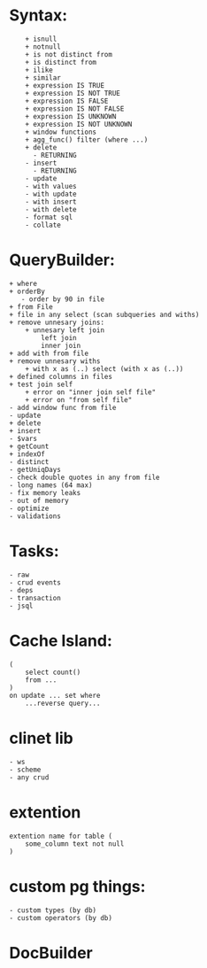# Syntax:
		+ isnull
		+ notnull
		+ is not distinct from
        + is distinct from
		+ ilike
		+ similar
		+ expression IS TRUE
		+ expression IS NOT TRUE
		+ expression IS FALSE
		+ expression IS NOT FALSE
		+ expression IS UNKNOWN
		+ expression IS NOT UNKNOWN
		+ window functions
        + agg_func() filter (where ...)
        + delete
          - RETURNING
        - insert
          - RETURNING
        - update
        - with values
        - with update
        - with insert
        - with delete
        - format sql
        - collate

# QueryBuilder:
    + where
    + orderBy
       - order by 90 in file
    + from File
    + file in any select (scan subqueries and withs)
    + remove unnesary joins:
        + unnesary left join
            left join
            inner join
    + add with from file
    + remove unnesary withs
        + with x as (..) select (with x as (..))
    + defined columns in files
    + test join self
        + error on "inner join self file"
        + error on "from self file"
    - add window func from file
    - update
    + delete
    + insert
    - $vars
    + getCount
    + indexOf
    - distinct
    - getUniqDays
    - check double quotes in any from file
    - long names (64 max)
    - fix memory leaks
    - out of memory
    - optimize
    - validations

# Tasks:
	- raw
    - crud events
    - deps
    - transaction
	- jsql

# Cache Island:
    (
        select count()
        from ...
    )
    on update ... set where
        ...reverse query...

# clinet lib
    - ws
    - scheme
    - any crud

# extention
    extention name for table (
        some_column text not null
    )

# custom pg things:
    - custom types (by db)
    - custom operators (by db)

# DocBuilder
